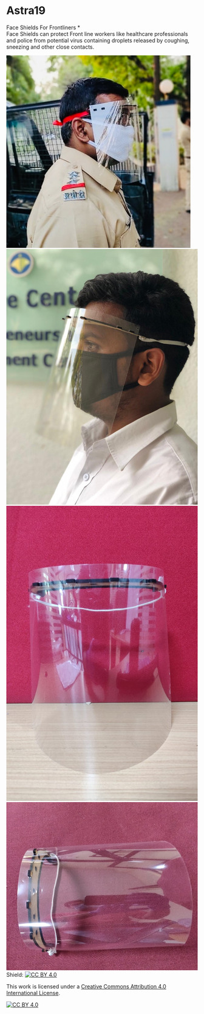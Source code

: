 # Astra19
Face Shields For Frontliners
*    
Face Shields can protect Front line workers like healthcare professionals and police from potential virus containing droplets released by coughing, sneezing and other close contacts.

![](14ab2d7f-2b20-46ca-a218-f3f34b57f14a.jpg)
![](shield.jpeg)
![](e9899bdd-bb22-48ae-8629-216b515469fd.jpg)
![](bbddfff8-3619-48ba-a6e6-97d54f7466ee.jpg)
Shield: [![CC BY 4.0][cc-by-shield]][cc-by]

This work is licensed under a [Creative Commons Attribution 4.0 International
License][cc-by].

[![CC BY 4.0][cc-by-image]][cc-by]

[cc-by]: http://creativecommons.org/licenses/by/4.0/
[cc-by-image]: https://i.creativecommons.org/l/by/4.0/88x31.png
[cc-by-shield]: https://img.shields.io/badge/License-CC%20BY%204.0-lightgrey.svg
